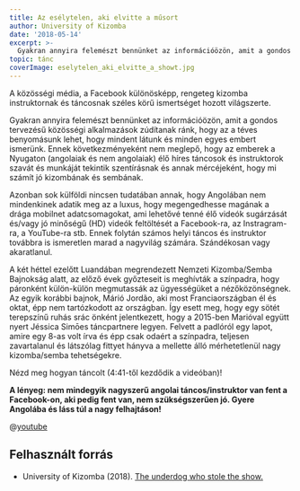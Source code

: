 ```yaml
---
title: Az esélytelen, aki elvitte a műsort
author: University of Kizomba
date: '2018-05-14'
excerpt: >- 
  Gyakran annyira felemészt bennünket az információözön, amit a gondos tervezésű közösségi alkalmazások zúdítanak ránk, hogy az a téves benyomásunk lehet, hogy mindent látunk és minden egyes embert ismerünk. Ennek következményeként nem meglepő, hogy az emberek a Nyugaton (angolaiak és nem angolaiak) élő híres táncosok és instruktorok szavát és munkáját tekintik szentírásnak és annak mércéjeként, hogy mi számít jó kizombának és sembának.
topic: tánc
coverImage: eselytelen_aki_elvitte_a_showt.jpg
---
```


A közösségi média, a Facebook különösképp, rengeteg kizomba instruktornak és táncosnak széles körű ismertséget hozott világszerte.

Gyakran annyira felemészt bennünket az információözön, amit a gondos tervezésű közösségi alkalmazások zúdítanak ránk, hogy az a téves benyomásunk lehet, hogy mindent látunk és minden egyes embert ismerünk. Ennek következményeként nem meglepő, hogy az emberek a Nyugaton (angolaiak és nem angolaiak) élő híres táncosok és instruktorok szavát és munkáját tekintik szentírásnak és annak mércéjeként, hogy mi számít jó kizombának és sembának.

Azonban sok külföldi nincsen tudatában annak, hogy Angolában nem mindenkinek adatik meg az a luxus, hogy megengedhesse magának a drága mobilnet adatcsomagokat, ami lehetővé tenné élő videók sugárzását és/vagy jó minőségű (HD) videók feltöltését a Facebook-ra, az Instragram-ra, a YouTube-ra stb. Ennek folytán számos helyi táncos és instruktor továbbra is ismeretlen marad a nagyvilág számára. Szándékosan vagy akaratlanul.

A két héttel ezelőtt Luandában megrendezett Nemzeti Kizomba/Semba Bajnokság alatt, az előző évek győzteseit is meghívták a színpadra, hogy páronként külön-külön megmutassák az ügyességüket a nézőközönségnek. Az egyik korábbi bajnok, Márió Jordão, aki most Franciaországban él és oktat, épp nem tartózkodott az országban. Így esett meg, hogy egy sötét terepszínű ruhás srác önként jelentkezett, hogy a 2015-ben Marióval együtt nyert Jéssica Simōes táncpartnere legyen. Felvett a padlóról egy lapot, amire egy 8-as volt írva és épp csak odaért a színpadra, teljesen zavartalanul és látszólag fittyet hányva a mellette álló mérhetetlenül nagy kizomba/semba tehetségekre.

Nézd meg hogyan táncolt (4:41-től kezdődik a videóban)!

**A lényeg: nem mindegyik nagyszerű angolai táncos/instruktor van fent a Facebook-on, aki pedig fent van, nem szükségszerűen jó. Gyere Angolába és láss túl a nagy felhajtáson!**

@[youtube](OBeTnnUpllw)


## Felhasznált forrás

* University of Kizomba (2018). [The underdog who stole the show.](https://www.facebook.com/University.of.Kizomba/videos/637149583293538/)
